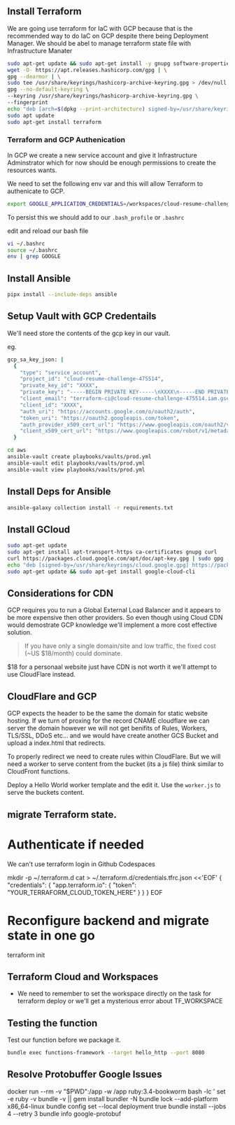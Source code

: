 ## Install Terraform

We are going use terraform for IaC with GCP because
that is the recommended way to do IaC on GCP despite there
being Deployment Manager. We should be abel to manage 
terraform state file with Infrastructure Manater

```sh
sudo apt-get update && sudo apt-get install -y gnupg software-properties-common
wget -O- https://apt.releases.hashicorp.com/gpg | \
gpg --dearmor | \
sudo tee /usr/share/keyrings/hashicorp-archive-keyring.gpg > /dev/null
gpg --no-default-keyring \
--keyring /usr/share/keyrings/hashicorp-archive-keyring.gpg \
--fingerprint
echo "deb [arch=$(dpkg --print-architecture) signed-by=/usr/share/keyrings/hashicorp-archive-keyring.gpg] https://apt.releases.hashicorp.com $(grep -oP '(?<=UBUNTU_CODENAME=).*' /etc/os-release || lsb_release -cs) main" | sudo tee /etc/apt/sources.list.d/hashicorp.list
sudo apt update
sudo apt-get install terraform
```

### Terraform and GCP Authenication

In GCP we create a new service account and give it
Infrastructure Adminstrator which for now should be enough
permissions to create the resources wants.

We need to set the following env var and this will allow
Terraform to authenicate to GCP.
```sh
export GOOGLE_APPLICATION_CREDENTIALS=/workspaces/cloud-resume-challenge/gcp/gcp-key.json
```

To persist this we should add to our `.bash_profile` or `.bashrc`

edit and reload our bash file
```sh
vi ~/.bashrc
source ~/.bashrc
env | grep GOOGLE
```

## Install Ansible

```sh
pipx install --include-deps ansible
```

## Setup Vault with GCP Credentails

We'll need store the contents of the gcp key in our vault.

eg.

```sh
gcp_sa_key_json: |
  {
    "type": "service_account",
    "project_id": "cloud-resume-challenge-475514",
    "private_key_id": "XXXX",
    "private_key": "-----BEGIN PRIVATE KEY-----\nXXXX\n-----END PRIVATE KEY-----\n",
    "client_email": "terraform-ci@cloud-resume-challenge-475514.iam.gserviceaccount.com",
    "client_id": "XXXX",
    "auth_uri": "https://accounts.google.com/o/oauth2/auth",
    "token_uri": "https://oauth2.googleapis.com/token",
    "auth_provider_x509_cert_url": "https://www.googleapis.com/oauth2/v1/certs",
    "client_x509_cert_url": "https://www.googleapis.com/robot/v1/metadata/x509/terraform-ci%40cloud-resume-challenge-475514.iam.gserviceaccount.com"
  }
```

```sh
cd aws
ansible-vault create playbooks/vaults/prod.yml
ansible-vault edit playbooks/vaults/prod.yml
ansible-vault view playbooks/vaults/prod.yml
```

## Install Deps for Ansible

```sh
ansible-galaxy collection install -r requirements.txt
```

## Install GCloud

```sh
sudo apt-get update
sudo apt-get install apt-transport-https ca-certificates gnupg curl
curl https://packages.cloud.google.com/apt/doc/apt-key.gpg | sudo gpg --dearmor -o /usr/share/keyrings/cloud.google.gpg
echo "deb [signed-by=/usr/share/keyrings/cloud.google.gpg] https://packages.cloud.google.com/apt cloud-sdk main" | sudo tee -a /etc/apt/sources.list.d/google-cloud-sdk.list
sudo apt-get update && sudo apt-get install google-cloud-cli
```

## Considerations for CDN

GCP requires you to run a Global External Load Balancer and it appears to be more
expensive then other providers. So even though using Cloud CDN would demostrate GCP
knowledge we'll implement a more cost effective solution.

> If you have only a single domain/site and low traffic, the fixed cost (~US $18/month) could dominate.

$18 for a personaal website just have CDN is not worth it we'll attempt to use CloudFlare instead.

## CloudFlare and GCP

GCP expects the header to be the same the domain for static website hosting.
If we turn of proxing for the record CNAME cloudflare we can server the domain
however we will not get benifits of Rules, Workers, TLS/SSL, DDoS etc... and we
would have create another GCS Bucket and upload a index.html that redirects.

To properly redirect we need to create rules within CloudFlare.
But we will need a worker to serve content from the bucket (its a js file)
think similar to CloudFront functions.

Deploy a Hello World worker template and the edit it. Use the `worker.js` to serve the buckets content.

## migrate Terraform state.

# Authenticate if needed
We can't use terraform login in Github Codespaces

mkdir -p ~/.terraform.d
cat > ~/.terraform.d/credentials.tfrc.json <<'EOF'
{
  "credentials": {
    "app.terraform.io": {
      "token": "YOUR_TERRAFORM_CLOUD_TOKEN_HERE"
    }
  }
}
EOF

# Reconfigure backend and migrate state in one go
terraform init


## Terraform Cloud and Workspaces

- We need to remember to set the workspace directly on the task for terraform deploy or we'll get a mysterious error about TF_WORKSPACE

## Testing the function

Test our function before we package it.

```sh
bundle exec functions-framework --target hello_http --port 8080
```

## Resolve Protobuffer Google Issues

docker run --rm -v "$PWD":/app -w /app ruby:3.4-bookworm bash -lc '
  set -e
  ruby -v
  bundle -v || gem install bundler -N
  bundle lock --add-platform x86_64-linux
  bundle config set --local deployment true
  bundle install --jobs 4 --retry 3
  bundle info google-protobuf